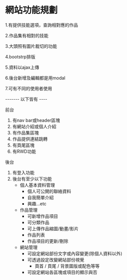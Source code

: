 # 網站功能規劃


1.有提供技能選項，查詢相對應的作品

2.作品集有相對的技能

3.大頭照有圖片裁切的功能

4.bootstrp排版

5.資料以ajax上傳

6.後台新增及編輯都是用modal

7.可有不同的使用者使用







------- 以下皆有  ----
 
前台
1. 有nav bar或header區塊
2. 有網站介紹或個人介紹
3. 有作品集區塊
4. 作品提供連結跳轉
5. 有頁尾區塊
6. 有RWD功能

後台
1. 有登入功能
2. 後台有至少以下功能
   * 個人基本資料管理
     * 個人可公開的聯絡資料
     * 自我簡單介紹
     * 興趣...etc
   * 作品管理
     * 可新增作品項目
     * 可分類作品
     * 可上傳作品縮圖/動畫/影片
     * 作品列表
     * 作品項目的更新/刪除
   * 網站管理
     * 可設定網站部份文字或內容變更(除個人資料以外)
     * 可透過設定改變網站部份視覺
       * 頁首 / 頁尾 / 背景圖版或配色等等
     * 可設定網站各區塊或項目的顯示與否